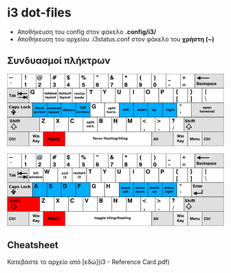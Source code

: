 # i3 dot-files

* Αποθήκευση του config στον φάκελο **.config/i3/**  
* Αποθήκευση του αρχείου .i3status.conf στον φάκελο του **χρήστη (~)**  

## Συνδυασμοί πλήκτρων

![Keyboard Bindings 1](images/keyboard-layer1.png "Keyboard Bindings 1")

![Keyboard Bindings 1](images/keyboard-layer2.png "Keyboard Bindings 1")

## Cheatsheet

Κατεβάστε το αρχείο από [εδώ](i3 - Reference Card.pdf)
